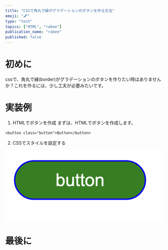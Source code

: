 ```yaml
---
title: "CSSで角丸で縁がグラデーションのボタンを作る方法"
emoji: "🖋"
type: "tech"
topics: ["HTML", "rabee"]
publication_name: "rabee"
published: false
---
```


# 初めに
cssで、角丸で縁(border)がグラデーションのボタンを作りたい時はありませんか？これを作るには、少し工夫が必要みたいです。
# 実装例
1. HTMLでボタンを作成
まずは、HTMLでボタンを作成します。
```
<button class="button">Button</button>
```
2. CSSでスタイルを設定する

![画像の説明](/images/%E3%83%9C%E3%82%BF%E3%83%B3.png)

# 最後に
